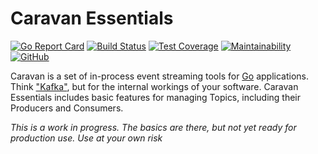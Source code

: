 # Caravan Essentials

[![Go Report Card](https://goreportcard.com/badge/github.com/caravan/essentials)](https://goreportcard.com/report/github.com/caravan/essentials) [![Build Status](https://travis-ci.org/caravan/essentials.svg?branch=main)](https://travis-ci.org/caravan/essentials) [![Test Coverage](https://api.codeclimate.com/v1/badges/ee02654a373b899dc78d/test_coverage)](https://codeclimate.com/github/caravan/essentials/test_coverage) [![Maintainability](https://api.codeclimate.com/v1/badges/ee02654a373b899dc78d/maintainability)](https://codeclimate.com/github/caravan/essentials/maintainability) [![GitHub](https://img.shields.io/github/license/caravan/essentials)](https://github.com/caravan/essentials/blob/main/LICENSE.md)

Caravan is a set of in-process event streaming tools for [Go](https://golang.org/) applications. Think ["Kafka"](https://kafka.apache.org), but for the internal workings of your software. Caravan Essentials includes basic features for managing Topics, including their Producers and Consumers.

_This is a work in progress. The basics are there, but not yet ready for production use. Use at your own risk_
